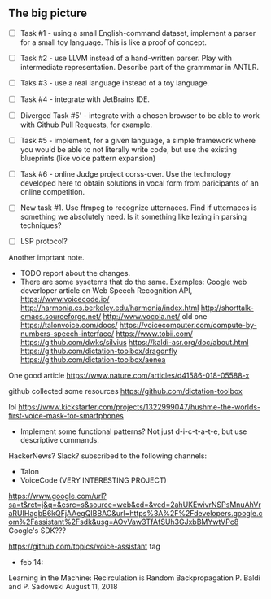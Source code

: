 ## The big picture

- [ ] Task #1 - using a small English-command dataset, implement a
parser for a small toy language. This is like a proof of concept.
- [ ] Task #2 - use LLVM instead of a hand-written parser. Play with
intermediate representation. Describe part of the grammmar in ANTLR.
- [ ] Taks #3 - use a real language instead of a toy language.
- [ ] Task #4 - integrate with JetBrains IDE.
- [ ] Diverged Task #5' - integrate with a chosen browser to be able to
work with Github Pull Requests, for example.
- [ ] Task #5 - implement, for a given language, a simple framework
where you would be able to not literally write code, but use the
existing blueprints (like voice pattern expansion)
- [ ] Task #6 - online Judge project corss-over. Use the technology
developed here to obtain solutions in vocal form from paricipants of
an online competition.
- [ ] New task #1. Use ffmpeg to recognize utternaces. Find if utternaces is something
we absolutely need. Is it something like lexing in parsing techniques?

- [ ] LSP protocol?

Another imprtant note.

- TODO report about the changes.
- There are some sysetems that do the same. Examples:
Google web deverloper article on Web Speech Recognition API,
https://www.voicecode.io/
http://harmonia.cs.berkeley.edu/harmonia/index.html
http://shorttalk-emacs.sourceforge.net/
http://www.vocola.net/ old one
https://talonvoice.com/docs/
https://voicecomputer.com/compute-by-numbers-speech-interface/
https://www.tobii.com/
https://github.com/dwks/silvius
https://kaldi-asr.org/doc/about.html
https://github.com/dictation-toolbox/dragonfly
https://github.com/dictation-toolbox/aenea

One good article
https://www.nature.com/articles/d41586-018-05588-x

github collected some resources
https://github.com/dictation-toolbox

lol https://www.kickstarter.com/projects/1322999047/hushme-the-worlds-first-voice-mask-for-smartphones

- Implement some functional patterns? Not just d-i-c-t-a-t-e, but use descriptive commands.

HackerNews?
Slack? subscribed to the following channels:
- Talon
- VoiceCode (VERY INTERESTING PROJECT)

https://www.google.com/url?sa=t&rct=j&q=&esrc=s&source=web&cd=&ved=2ahUKEwivrNSPsMnuAhVraRUIHagbB6kQFjAAegQIBBAC&url=https%3A%2F%2Fdevelopers.google.com%2Fassistant%2Fsdk&usg=AOvVaw3TfAfSUh3GJxbBMYwtVPc8 Google's SDK???

https://github.com/topics/voice-assistant tag

- feb 14:

Learning in the Machine: Recirculation is Random Backpropagation P. Baldi and P. Sadowski August 11, 2018
